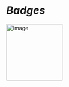 # *Badges*

[<img src="https://images.credly.com/size/340x340/images/70d71df5-f3dc-4380-9b9d-f22513a70417/CCNAITN__1_.png" alt="Image" height="150" width="150">](https://www.credly.com/badges/179657ac-fcac-4e88-b828-01b266d02549/public_url)
